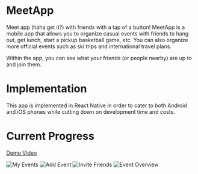 # MeetApp


Meet app (haha get it?) with friends with a tap of a button!
MeetApp is a mobile app that allows you to organize casual events with friends to hang out, get lunch, start a pickup basketball game, etc. You can also organize more official events such as ski trips and international travel plans.

Within the app, you can see what your friends (or people nearby) are up to and join them.

# Implementation

This app is implemented in React Native in order to cater to both Android and iOS phones while cutting down on development time and costs.

# Current Progress

[Demo Video](https://youtu.be/ERdpSE_WIGk)

![My Events](/screenshots/IMG_0954.PNG?raw=true)
![Add Event](/screenshots/IMG_0952.PNG?raw=true)
![Invite Friends](/screenshots/IMG_0953.PNG?raw=true)
![Event Overview](/screenshots/IMG_0955.PNG?raw=true)

